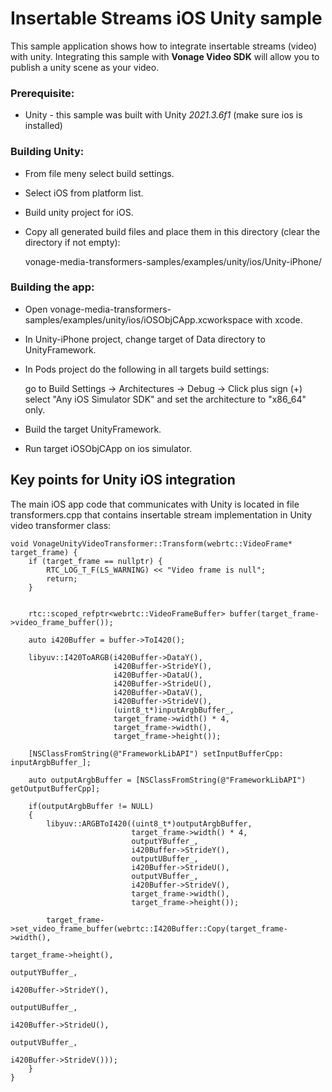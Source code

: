 # Insertable Streams iOS Unity sample
This sample application shows how to integrate insertable streams (video) with unity.
Integrating this sample with **Vonage Video SDK** will allow you to publish a unity scene as your video. 

### Prerequisite:
 - Unity - this sample was built with Unity *2021.3.6f1* (make sure ios is installed)

### Building Unity:
- From file meny select build settings.
- Select iOS from platform list.
- Build unity project for iOS.
- Copy all generated build files and place them in this directory (clear the directory if not empty):

  vonage-media-transformers-samples/examples/unity/ios/Unity-iPhone/

### Building the app:
- Open vonage-media-transformers-samples/examples/unity/ios/iOSObjCApp.xcworkspace with xcode.
- In Unity-iPhone project, change target of Data directory to UnityFramework.
- In Pods project do the following in all targets build settings:
    
  go to Build Settings -> Architectures -> Debug -> Click plus sign  (+) select "Any iOS Simulator SDK" and set the architecture to "x86_64" only. 

- Build the target UnityFramework.
- Run target iOSObjCApp on ios simulator.

## Key points for Unity iOS integration

The main iOS app code that communicates with Unity is located in file transformers.cpp that contains insertable stream implementation in Unity video transformer class:

    void VonageUnityVideoTransformer::Transform(webrtc::VideoFrame* target_frame) {
        if (target_frame == nullptr) {
            RTC_LOG_T_F(LS_WARNING) << "Video frame is null";
            return;
        }

        
        rtc::scoped_refptr<webrtc::VideoFrameBuffer> buffer(target_frame->video_frame_buffer());
        
        auto i420Buffer = buffer->ToI420();
        
        libyuv::I420ToARGB(i420Buffer->DataY(),
                           i420Buffer->StrideY(),
                           i420Buffer->DataU(),
                           i420Buffer->StrideU(),
                           i420Buffer->DataV(),
                           i420Buffer->StrideV(),
                           (uint8_t*)inputArgbBuffer_,
                           target_frame->width() * 4,
                           target_frame->width(),
                           target_frame->height());
        
        [NSClassFromString(@"FrameworkLibAPI") setInputBufferCpp: inputArgbBuffer_];
        
        auto outputArgbBuffer = [NSClassFromString(@"FrameworkLibAPI") getOutputBufferCpp];
        
        if(outputArgbBuffer != NULL)
        {
            libyuv::ARGBToI420((uint8_t*)outputArgbBuffer,
                               target_frame->width() * 4,
                               outputYBuffer_,
                               i420Buffer->StrideY(),
                               outputUBuffer_,
                               i420Buffer->StrideU(),
                               outputVBuffer_,
                               i420Buffer->StrideV(),
                               target_frame->width(),
                               target_frame->height());
            
            target_frame->set_video_frame_buffer(webrtc::I420Buffer::Copy(target_frame->width(),
                                                                          target_frame->height(),
                                                                          outputYBuffer_,
                                                                          i420Buffer->StrideY(),
                                                                          outputUBuffer_,
                                                                          i420Buffer->StrideU(),
                                                                          outputVBuffer_,
                                                                          i420Buffer->StrideV()));
        }
    }


